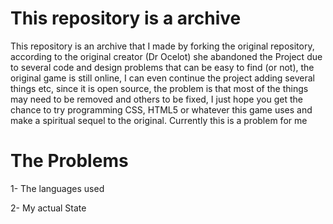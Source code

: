 # This repository is a archive
This repository is an archive that I made by forking the original repository, according to the original creator (Dr Ocelot) she abandoned the Project due to several code and design problems that can be easy to find (or not), the original game is still online, I can even continue the project adding several things etc, since it is open source, the problem is that most of the things may need to be removed and others to be fixed, I just hope you get the chance to try programming CSS, HTML5 or whatever this game uses and make a spiritual sequel to the original.  Currently this is a problem for me 

# The Problems
1- The languages used 



2- My actual State



